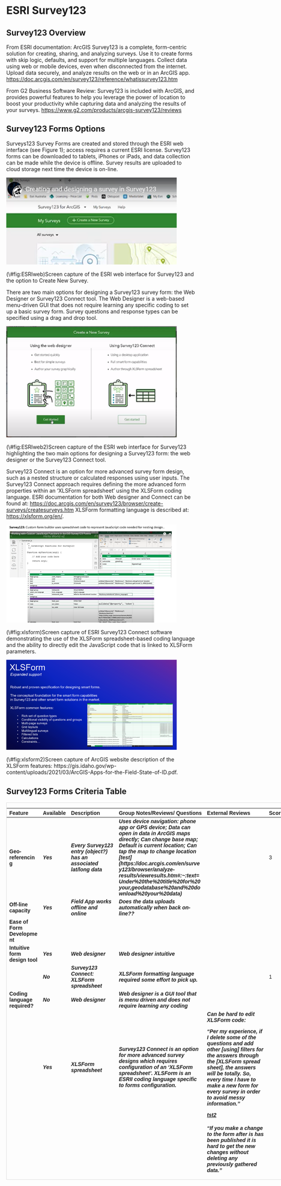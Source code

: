 # ESRI Survey123

## Survey123 Overview

From ESRI documentation: ArcGIS Survey123 is a complete, form-centric solution for creating, sharing, and analyzing surveys. Use it to create forms with skip logic, defaults, and support for multiple languages. Collect data using web or mobile devices, even when disconnected from the internet. Upload data securely, and analyze results on the web or in an ArcGIS app. 
https://doc.arcgis.com/en/survey123/reference/whatissurvey123.htm

From G2 Business Software Review: Survey123 is included with ArcGIS, and provides powerful features to help you leverage the power of location to boost your productivity while capturing data and analyzing the results of your surveys. https://www.g2.com/products/arcgis-survey123/reviews

## Survey123 Forms Options

Surveys123 Survey Forms are created and stored through the ESRI web interface (see Figure 1); access requires a current ESRI license. Survey123 forms can be downloaded to tablets, iPhones or iPads, and data collection can be made while the device is offline. Survey results are uploaded to cloud storage next time the device is on-line. 

<div class="figure">
<img src="figures/survey123/ESRIweb.png" alt="Screen capture of the ESRI web interface for Survey123 and the option to Create New Survey." width="90%" />
<p class="caption">(\#fig:ESRIweb)Screen capture of the ESRI web interface for Survey123 and the option to Create New Survey.</p>
</div>

There are two main options for designing a Survey123 survey form: the Web Designer or Survey123 Connect tool. The Web Designer is a web-based menu-driven GUI that does not require learning any specific coding to set up a basic survey form.  Survey questions and response types can be specified using a drag and drop tool.

<div class="figure">
<img src="figures/survey123/ESRIweb2.png" alt="Screen capture of the ESRI web interface for Survey123 highlighting the two main options for designing a Survey123 form: the web designer or the Survey123 Connect tool." width="90%" />
<p class="caption">(\#fig:ESRIweb2)Screen capture of the ESRI web interface for Survey123 highlighting the two main options for designing a Survey123 form: the web designer or the Survey123 Connect tool.</p>
</div>

Survey123 Connect is an option for more advanced survey form design, such as a nested structure or calculated responses using user inputs.  The Survey123 Connect approach requires defining the more advanced form properties within an ‘XLSForm spreadsheet’ using the XLSForm coding language.  ESRI documentation for both Web designer and Connect can be found at: https://doc.arcgis.com/en/survey123/browser/create-surveys/createsurveys.htm
XLSForm formatting language is described at: https://xlsform.org/en/.

<div class="figure">
<img src="figures/survey123/survey123_xlsform.png" alt="Screen capture of ESRI Survey123 Connect software demonstrating the use of the XLSForm spreadsheet-based coding language and the ability to directly edit the JavaScript code that is linked to XLSForm parameters." width="90%" />
<p class="caption">(\#fig:xlsform)Screen capture of ESRI Survey123 Connect software demonstrating the use of the XLSForm spreadsheet-based coding language and the ability to directly edit the JavaScript code that is linked to XLSForm parameters.</p>
</div>


<div class="figure">
<img src="figures/survey123/survey123_xlsform2.png" alt="Screen capture of ArcGIS website description of the XLSForm features: https://gis.idaho.gov/wp-content/uploads/2021/03/ArcGIS-Apps-for-the-Field-State-of-ID.pdf." width="90%" />
<p class="caption">(\#fig:xlsform2)Screen capture of ArcGIS website description of the XLSForm features: https://gis.idaho.gov/wp-content/uploads/2021/03/ArcGIS-Apps-for-the-Field-State-of-ID.pdf.</p>
</div>


## Survey123 Forms Criteria Table






<div style="border: 1px solid #ddd; padding: 0px; overflow-y: scroll; height:1000px; overflow-x: scroll; width:1200px;  margin-left: auto; margin-right: auto;" class="table"><table class=" lightable-paper" style='font-family: "Arial Narrow", arial, helvetica, sans-serif; margin-left: auto; margin-right: auto;'>
 <thead>
  <tr>
   <th style="text-align:left;position: sticky; top:0; background-color: #FFFFFF;position: sticky; top:0; background-color: #FFFFFF;"> Feature </th>
   <th style="text-align:left;position: sticky; top:0; background-color: #FFFFFF;position: sticky; top:0; background-color: #FFFFFF;"> Available </th>
   <th style="text-align:left;position: sticky; top:0; background-color: #FFFFFF;position: sticky; top:0; background-color: #FFFFFF;"> Description </th>
   <th style="text-align:left;position: sticky; top:0; background-color: #FFFFFF;position: sticky; top:0; background-color: #FFFFFF;"> Group Notes/Reviews/ Questions </th>
   <th style="text-align:left;position: sticky; top:0; background-color: #FFFFFF;position: sticky; top:0; background-color: #FFFFFF;"> External Reviews </th>
   <th style="text-align:left;position: sticky; top:0; background-color: #FFFFFF;position: sticky; top:0; background-color: #FFFFFF;"> Score (0-3) </th>
   <th style="text-align:left;position: sticky; top:0; background-color: #FFFFFF;position: sticky; top:0; background-color: #FFFFFF;"> QC </th>
  </tr>
 </thead>
<tbody>
  <tr>
   <td style="text-align:left;min-width: 1.5cm; font-weight: bold;max-width: 2cm; font-weight: bold;"> Geo-referencing </td>
   <td style="text-align:left;max-width: 1cm; font-weight: bold;font-style: italic;"> Yes </td>
   <td style="text-align:left;min-width: 2.5cm; font-weight: bold;font-style: italic;max-width: 3cm; font-weight: bold;font-style: italic;"> Every Survey123 entry (object?) has an associated lat/long data </td>
   <td style="text-align:left;min-width: 3.5cm; font-weight: bold;font-style: italic;max-width: 4cm; font-weight: bold;font-style: italic;"> Uses device navigation: phone app or GPS device; Data can open in data in ArcGIS maps directly; Can change base map; Default is current location; Can tap the map to change location [test](https://doc.arcgis.com/en/survey123/browser/analyze-results/viewresults.htm#:~:text=Under%20the%20title%20for%20your,geodatabase%20and%20download%20your%20data) </td>
   <td style="text-align:left;min-width: 3.5cm; font-weight: bold;font-style: italic;max-width: 4cm; font-weight: bold;font-style: italic;">  </td>
   <td style="text-align:left;"> 3 </td>
   <td style="text-align:left;">  </td>
  </tr>
  <tr>
   <td style="text-align:left;min-width: 1.5cm; font-weight: bold;max-width: 2cm; font-weight: bold;"> Off-line capacity </td>
   <td style="text-align:left;max-width: 1cm; font-weight: bold;font-style: italic;"> Yes </td>
   <td style="text-align:left;min-width: 2.5cm; font-weight: bold;font-style: italic;max-width: 3cm; font-weight: bold;font-style: italic;"> Field App works offline and online </td>
   <td style="text-align:left;min-width: 3.5cm; font-weight: bold;font-style: italic;max-width: 4cm; font-weight: bold;font-style: italic;"> Does the data uploads automatically when back on-line?? </td>
   <td style="text-align:left;min-width: 3.5cm; font-weight: bold;font-style: italic;max-width: 4cm; font-weight: bold;font-style: italic;">  </td>
   <td style="text-align:left;">  </td>
   <td style="text-align:left;">  </td>
  </tr>
  <tr>
   <td style="text-align:left;min-width: 1.5cm; font-weight: bold;max-width: 2cm; font-weight: bold;"> Ease of Form Development </td>
   <td style="text-align:left;max-width: 1cm; font-weight: bold;font-style: italic;">  </td>
   <td style="text-align:left;min-width: 2.5cm; font-weight: bold;font-style: italic;max-width: 3cm; font-weight: bold;font-style: italic;">  </td>
   <td style="text-align:left;min-width: 3.5cm; font-weight: bold;font-style: italic;max-width: 4cm; font-weight: bold;font-style: italic;">  </td>
   <td style="text-align:left;min-width: 3.5cm; font-weight: bold;font-style: italic;max-width: 4cm; font-weight: bold;font-style: italic;">  </td>
   <td style="text-align:left;">  </td>
   <td style="text-align:left;">  </td>
  </tr>
  <tr>
   <td style="text-align:left;min-width: 1.5cm; font-weight: bold;max-width: 2cm; font-weight: bold;"> Intuitive form design tool </td>
   <td style="text-align:left;max-width: 1cm; font-weight: bold;font-style: italic;"> Yes </td>
   <td style="text-align:left;min-width: 2.5cm; font-weight: bold;font-style: italic;max-width: 3cm; font-weight: bold;font-style: italic;"> Web designer </td>
   <td style="text-align:left;min-width: 3.5cm; font-weight: bold;font-style: italic;max-width: 4cm; font-weight: bold;font-style: italic;"> Web designer intuitive </td>
   <td style="text-align:left;min-width: 3.5cm; font-weight: bold;font-style: italic;max-width: 4cm; font-weight: bold;font-style: italic;">  </td>
   <td style="text-align:left;">  </td>
   <td style="text-align:left;">  </td>
  </tr>
  <tr>
   <td style="text-align:left;min-width: 1.5cm; font-weight: bold;max-width: 2cm; font-weight: bold;">  </td>
   <td style="text-align:left;max-width: 1cm; font-weight: bold;font-style: italic;"> No </td>
   <td style="text-align:left;min-width: 2.5cm; font-weight: bold;font-style: italic;max-width: 3cm; font-weight: bold;font-style: italic;"> Survey123 Connect: XLSForm spreadsheet </td>
   <td style="text-align:left;min-width: 3.5cm; font-weight: bold;font-style: italic;max-width: 4cm; font-weight: bold;font-style: italic;"> XLSForm formatting language required some effort to pick up. </td>
   <td style="text-align:left;min-width: 3.5cm; font-weight: bold;font-style: italic;max-width: 4cm; font-weight: bold;font-style: italic;">  </td>
   <td style="text-align:left;"> 1 </td>
   <td style="text-align:left;">  </td>
  </tr>
  <tr>
   <td style="text-align:left;min-width: 1.5cm; font-weight: bold;max-width: 2cm; font-weight: bold;"> Coding language required? </td>
   <td style="text-align:left;max-width: 1cm; font-weight: bold;font-style: italic;"> No </td>
   <td style="text-align:left;min-width: 2.5cm; font-weight: bold;font-style: italic;max-width: 3cm; font-weight: bold;font-style: italic;"> Web designer </td>
   <td style="text-align:left;min-width: 3.5cm; font-weight: bold;font-style: italic;max-width: 4cm; font-weight: bold;font-style: italic;"> Web designer is a GUI tool that is menu driven and does not require learning any coding </td>
   <td style="text-align:left;min-width: 3.5cm; font-weight: bold;font-style: italic;max-width: 4cm; font-weight: bold;font-style: italic;">  </td>
   <td style="text-align:left;">  </td>
   <td style="text-align:left;">  </td>
  </tr>
  <tr>
   <td style="text-align:left;min-width: 1.5cm; font-weight: bold;max-width: 2cm; font-weight: bold;">  </td>
   <td style="text-align:left;max-width: 1cm; font-weight: bold;font-style: italic;"> Yes </td>
   <td style="text-align:left;min-width: 2.5cm; font-weight: bold;font-style: italic;max-width: 3cm; font-weight: bold;font-style: italic;"> XLSForm spreadsheet </td>
   <td style="text-align:left;min-width: 3.5cm; font-weight: bold;font-style: italic;max-width: 4cm; font-weight: bold;font-style: italic;"> Survey123 Connect is an option for more advanced survey designs which requires configuration of an ‘XLSForm spreadsheet’.  XLSForm is an ESRII coding language specific to forms configuration. </td>
   <td style="text-align:left;min-width: 3.5cm; font-weight: bold;font-style: italic;max-width: 4cm; font-weight: bold;font-style: italic;"> Can be hard to edit XLSForm code: 

“Per my experience, if I delete some of the questions and add other [using] filters for the answers through the [XLSForm spread sheet], the answers will be totally. So, every time I have to make a new form for every survey in order to avoid messy information.”     

[tst2](https://www.g2.com/products/arcgis-survey123/reviews?page=2#survey-response-2154622) </td>
   <td style="text-align:left;">  </td>
   <td style="text-align:left;">  </td>
  </tr>
  <tr>
   <td style="text-align:left;min-width: 1.5cm; font-weight: bold;max-width: 2cm; font-weight: bold;">  </td>
   <td style="text-align:left;max-width: 1cm; font-weight: bold;font-style: italic;">  </td>
   <td style="text-align:left;min-width: 2.5cm; font-weight: bold;font-style: italic;max-width: 3cm; font-weight: bold;font-style: italic;">  </td>
   <td style="text-align:left;min-width: 3.5cm; font-weight: bold;font-style: italic;max-width: 4cm; font-weight: bold;font-style: italic;">  </td>
   <td style="text-align:left;min-width: 3.5cm; font-weight: bold;font-style: italic;max-width: 4cm; font-weight: bold;font-style: italic;"> “If you make a change to the form after is has been published it is hard to get the new changes without deleting any previously gathered data.”  

 [tst3](https://www.g2.com/products/arcgis-survey123/reviews#survey-response-2728634) </td>
   <td style="text-align:left;">  </td>
   <td style="text-align:left;">  </td>
  </tr>
  <tr>
   <td style="text-align:left;min-width: 1.5cm; font-weight: bold;max-width: 2cm; font-weight: bold;"> Form Logic and Validation </td>
   <td style="text-align:left;max-width: 1cm; font-weight: bold;font-style: italic;">  </td>
   <td style="text-align:left;min-width: 2.5cm; font-weight: bold;font-style: italic;max-width: 3cm; font-weight: bold;font-style: italic;">  </td>
   <td style="text-align:left;min-width: 3.5cm; font-weight: bold;font-style: italic;max-width: 4cm; font-weight: bold;font-style: italic;">  </td>
   <td style="text-align:left;min-width: 3.5cm; font-weight: bold;font-style: italic;max-width: 4cm; font-weight: bold;font-style: italic;">  </td>
   <td style="text-align:left;">  </td>
   <td style="text-align:left;">  </td>
  </tr>
  <tr>
   <td style="text-align:left;min-width: 1.5cm; font-weight: bold;max-width: 2cm; font-weight: bold;"> Constrained choices </td>
   <td style="text-align:left;max-width: 1cm; font-weight: bold;font-style: italic;"> Yes </td>
   <td style="text-align:left;min-width: 2.5cm; font-weight: bold;font-style: italic;max-width: 3cm; font-weight: bold;font-style: italic;"> Web Designer </td>
   <td style="text-align:left;min-width: 3.5cm; font-weight: bold;font-style: italic;max-width: 4cm; font-weight: bold;font-style: italic;"> -Restricted lengths, Default values (e.g., Date, Time from device) </td>
   <td style="text-align:left;min-width: 3.5cm; font-weight: bold;font-style: italic;max-width: 4cm; font-weight: bold;font-style: italic;">  </td>
   <td style="text-align:left;">  </td>
   <td style="text-align:left;">  </td>
  </tr>
  <tr>
   <td style="text-align:left;min-width: 1.5cm; font-weight: bold;max-width: 2cm; font-weight: bold;">  </td>
   <td style="text-align:left;max-width: 1cm; font-weight: bold;font-style: italic;"> Yes </td>
   <td style="text-align:left;min-width: 2.5cm; font-weight: bold;font-style: italic;max-width: 3cm; font-weight: bold;font-style: italic;"> Survey123 Connect: XLSForm spreadsheet </td>
   <td style="text-align:left;min-width: 3.5cm; font-weight: bold;font-style: italic;max-width: 4cm; font-weight: bold;font-style: italic;"> Above functionality, plus more advanced options such as: - select multiple responses from a list;smart fields: expressions and formulas to control the allowable input (e.g., total percentage &lt;= 100%)

- Auto limit by partial input

- Auto-completed suggestion </td>
   <td style="text-align:left;min-width: 3.5cm; font-weight: bold;font-style: italic;max-width: 4cm; font-weight: bold;font-style: italic;">  </td>
   <td style="text-align:left;">  </td>
   <td style="text-align:left;">  </td>
  </tr>
  <tr>
   <td style="text-align:left;min-width: 1.5cm; font-weight: bold;max-width: 2cm; font-weight: bold;"> Rules guiding answer series (e.g., “Conditional Questions” and “Skips”) </td>
   <td style="text-align:left;max-width: 1cm; font-weight: bold;font-style: italic;"> Yes </td>
   <td style="text-align:left;min-width: 2.5cm; font-weight: bold;font-style: italic;max-width: 3cm; font-weight: bold;font-style: italic;"> Web Designer  </td>
   <td style="text-align:left;min-width: 3.5cm; font-weight: bold;font-style: italic;max-width: 4cm; font-weight: bold;font-style: italic;"> This can be done with Web Designer using the ‘Set rule function’; However, in Web Designer, this function is limited to Single choice, Dropdown, Likert scale, and Rating questions </td>
   <td style="text-align:left;min-width: 3.5cm; font-weight: bold;font-style: italic;max-width: 4cm; font-weight: bold;font-style: italic;"> [tst4](https://support.esri.com/en/technical-article/000022942) </td>
   <td style="text-align:left;">  </td>
   <td style="text-align:left;">  </td>
  </tr>
  <tr>
   <td style="text-align:left;min-width: 1.5cm; font-weight: bold;max-width: 2cm; font-weight: bold;">  </td>
   <td style="text-align:left;max-width: 1cm; font-weight: bold;font-style: italic;"> Yes </td>
   <td style="text-align:left;min-width: 2.5cm; font-weight: bold;font-style: italic;max-width: 3cm; font-weight: bold;font-style: italic;"> Survey123 Connect: XLSForm spreadsheet </td>
   <td style="text-align:left;min-width: 3.5cm; font-weight: bold;font-style: italic;max-width: 4cm; font-weight: bold;font-style: italic;">  </td>
   <td style="text-align:left;min-width: 3.5cm; font-weight: bold;font-style: italic;max-width: 4cm; font-weight: bold;font-style: italic;">  </td>
   <td style="text-align:left;">  </td>
   <td style="text-align:left;">  </td>
  </tr>
  <tr>
   <td style="text-align:left;min-width: 1.5cm; font-weight: bold;max-width: 2cm; font-weight: bold;"> Form Look and Feel </td>
   <td style="text-align:left;max-width: 1cm; font-weight: bold;font-style: italic;">  </td>
   <td style="text-align:left;min-width: 2.5cm; font-weight: bold;font-style: italic;max-width: 3cm; font-weight: bold;font-style: italic;">  </td>
   <td style="text-align:left;min-width: 3.5cm; font-weight: bold;font-style: italic;max-width: 4cm; font-weight: bold;font-style: italic;">  </td>
   <td style="text-align:left;min-width: 3.5cm; font-weight: bold;font-style: italic;max-width: 4cm; font-weight: bold;font-style: italic;">  </td>
   <td style="text-align:left;">  </td>
   <td style="text-align:left;">  </td>
  </tr>
  <tr>
   <td style="text-align:left;min-width: 1.5cm; font-weight: bold;max-width: 2cm; font-weight: bold;"> Flexibility to configure in a logical order for field entry </td>
   <td style="text-align:left;max-width: 1cm; font-weight: bold;font-style: italic;"> No </td>
   <td style="text-align:left;min-width: 2.5cm; font-weight: bold;font-style: italic;max-width: 3cm; font-weight: bold;font-style: italic;"> Web Designer  </td>
   <td style="text-align:left;min-width: 3.5cm; font-weight: bold;font-style: italic;max-width: 4cm; font-weight: bold;font-style: italic;">  </td>
   <td style="text-align:left;min-width: 3.5cm; font-weight: bold;font-style: italic;max-width: 4cm; font-weight: bold;font-style: italic;">  </td>
   <td style="text-align:left;">  </td>
   <td style="text-align:left;">  </td>
  </tr>
  <tr>
   <td style="text-align:left;min-width: 1.5cm; font-weight: bold;max-width: 2cm; font-weight: bold;">  </td>
   <td style="text-align:left;max-width: 1cm; font-weight: bold;font-style: italic;"> Yes </td>
   <td style="text-align:left;min-width: 2.5cm; font-weight: bold;font-style: italic;max-width: 3cm; font-weight: bold;font-style: italic;"> Survey123 Connect: XLSForm spreadsheet </td>
   <td style="text-align:left;min-width: 3.5cm; font-weight: bold;font-style: italic;max-width: 4cm; font-weight: bold;font-style: italic;"> In trial demo (Appendix 3): The XLSForm coding was required to represent a nested sampling design; this effort was time consuming to optimize </td>
   <td style="text-align:left;min-width: 3.5cm; font-weight: bold;font-style: italic;max-width: 4cm; font-weight: bold;font-style: italic;">  </td>
   <td style="text-align:left;">  </td>
   <td style="text-align:left;">  </td>
  </tr>
  <tr>
   <td style="text-align:left;min-width: 1.5cm; font-weight: bold;max-width: 2cm; font-weight: bold;"> Different styles of question types </td>
   <td style="text-align:left;max-width: 1cm; font-weight: bold;font-style: italic;"> Yes </td>
   <td style="text-align:left;min-width: 2.5cm; font-weight: bold;font-style: italic;max-width: 3cm; font-weight: bold;font-style: italic;"> Web Designer  </td>
   <td style="text-align:left;min-width: 3.5cm; font-weight: bold;font-style: italic;max-width: 4cm; font-weight: bold;font-style: italic;"> Yes, both Web designer and Connect provide a range of question types: </td>
   <td style="text-align:left;min-width: 3.5cm; font-weight: bold;font-style: italic;max-width: 4cm; font-weight: bold;font-style: italic;"> https://doc.arcgis.com/en/survey123/browser/create-surveys/webdesigneressentials.htm </td>
   <td style="text-align:left;">  </td>
   <td style="text-align:left;">  </td>
  </tr>
  <tr>
   <td style="text-align:left;min-width: 1.5cm; font-weight: bold;max-width: 2cm; font-weight: bold;">  </td>
   <td style="text-align:left;max-width: 1cm; font-weight: bold;font-style: italic;"> Yes </td>
   <td style="text-align:left;min-width: 2.5cm; font-weight: bold;font-style: italic;max-width: 3cm; font-weight: bold;font-style: italic;"> Survey123 Connect: XLSForm spreadsheet </td>
   <td style="text-align:left;min-width: 3.5cm; font-weight: bold;font-style: italic;max-width: 4cm; font-weight: bold;font-style: italic;">  </td>
   <td style="text-align:left;min-width: 3.5cm; font-weight: bold;font-style: italic;max-width: 4cm; font-weight: bold;font-style: italic;">  </td>
   <td style="text-align:left;">  </td>
   <td style="text-align:left;">  </td>
  </tr>
  <tr>
   <td style="text-align:left;min-width: 1.5cm; font-weight: bold;max-width: 2cm; font-weight: bold;"> Form Storage and Permissions Management </td>
   <td style="text-align:left;max-width: 1cm; font-weight: bold;font-style: italic;"> Yes </td>
   <td style="text-align:left;min-width: 2.5cm; font-weight: bold;font-style: italic;max-width: 3cm; font-weight: bold;font-style: italic;">  </td>
   <td style="text-align:left;min-width: 3.5cm; font-weight: bold;font-style: italic;max-width: 4cm; font-weight: bold;font-style: italic;">  </td>
   <td style="text-align:left;min-width: 3.5cm; font-weight: bold;font-style: italic;max-width: 4cm; font-weight: bold;font-style: italic;">  </td>
   <td style="text-align:left;">  </td>
   <td style="text-align:left;">  </td>
  </tr>
  <tr>
   <td style="text-align:left;min-width: 1.5cm; font-weight: bold;max-width: 2cm; font-weight: bold;"> Muti-users of an app </td>
   <td style="text-align:left;max-width: 1cm; font-weight: bold;font-style: italic;"> Yes </td>
   <td style="text-align:left;min-width: 2.5cm; font-weight: bold;font-style: italic;max-width: 3cm; font-weight: bold;font-style: italic;"> More than one user can submit data to an app at a time (same database); Survey123 HUB: can review responses by user </td>
   <td style="text-align:left;min-width: 3.5cm; font-weight: bold;font-style: italic;max-width: 4cm; font-weight: bold;font-style: italic;">  </td>
   <td style="text-align:left;min-width: 3.5cm; font-weight: bold;font-style: italic;max-width: 4cm; font-weight: bold;font-style: italic;">  </td>
   <td style="text-align:left;">  </td>
   <td style="text-align:left;">  </td>
  </tr>
  <tr>
   <td style="text-align:left;min-width: 1.5cm; font-weight: bold;max-width: 2cm; font-weight: bold;"> Real-time Data Review </td>
   <td style="text-align:left;max-width: 1cm; font-weight: bold;font-style: italic;"> Yes </td>
   <td style="text-align:left;min-width: 2.5cm; font-weight: bold;font-style: italic;max-width: 3cm; font-weight: bold;font-style: italic;"> Survey123 HUB </td>
   <td style="text-align:left;min-width: 3.5cm; font-weight: bold;font-style: italic;max-width: 4cm; font-weight: bold;font-style: italic;"> The HUB webbased tool allows one to review raw data and summarize data submitted to each survey in the ‘Data’ and ‘Analyze’ tabs; Other summaries: word clouds, frequency plots </td>
   <td style="text-align:left;min-width: 3.5cm; font-weight: bold;font-style: italic;max-width: 4cm; font-weight: bold;font-style: italic;">  </td>
   <td style="text-align:left;">  </td>
   <td style="text-align:left;">  </td>
  </tr>
  <tr>
   <td style="text-align:left;min-width: 1.5cm; font-weight: bold;max-width: 2cm; font-weight: bold;">  </td>
   <td style="text-align:left;max-width: 1cm; font-weight: bold;font-style: italic;"> No </td>
   <td style="text-align:left;min-width: 2.5cm; font-weight: bold;font-style: italic;max-width: 3cm; font-weight: bold;font-style: italic;"> Survey123 Connect </td>
   <td style="text-align:left;min-width: 3.5cm; font-weight: bold;font-style: italic;max-width: 4cm; font-weight: bold;font-style: italic;"> In trial demo, it was difficult to produce a listing of the lengths which was needed for field QC </td>
   <td style="text-align:left;min-width: 3.5cm; font-weight: bold;font-style: italic;max-width: 4cm; font-weight: bold;font-style: italic;">  </td>
   <td style="text-align:left;">  </td>
   <td style="text-align:left;">  </td>
  </tr>
  <tr>
   <td style="text-align:left;min-width: 1.5cm; font-weight: bold;max-width: 2cm; font-weight: bold;"> Real-time Edit (“on the fly”) </td>
   <td style="text-align:left;max-width: 1cm; font-weight: bold;font-style: italic;"> Yes </td>
   <td style="text-align:left;min-width: 2.5cm; font-weight: bold;font-style: italic;max-width: 3cm; font-weight: bold;font-style: italic;"> User needs to open a separate tab to edit the responses </td>
   <td style="text-align:left;min-width: 3.5cm; font-weight: bold;font-style: italic;max-width: 4cm; font-weight: bold;font-style: italic;">  </td>
   <td style="text-align:left;min-width: 3.5cm; font-weight: bold;font-style: italic;max-width: 4cm; font-weight: bold;font-style: italic;">  </td>
   <td style="text-align:left;">  </td>
   <td style="text-align:left;">  </td>
  </tr>
  <tr>
   <td style="text-align:left;min-width: 1.5cm; font-weight: bold;max-width: 2cm; font-weight: bold;"> Multiple-language options </td>
   <td style="text-align:left;max-width: 1cm; font-weight: bold;font-style: italic;"> Yes </td>
   <td style="text-align:left;min-width: 2.5cm; font-weight: bold;font-style: italic;max-width: 3cm; font-weight: bold;font-style: italic;"> Form can be transposed to other languages; language of stored responses can be specified. </td>
   <td style="text-align:left;min-width: 3.5cm; font-weight: bold;font-style: italic;max-width: 4cm; font-weight: bold;font-style: italic;">  </td>
   <td style="text-align:left;min-width: 3.5cm; font-weight: bold;font-style: italic;max-width: 4cm; font-weight: bold;font-style: italic;">  </td>
   <td style="text-align:left;">  </td>
   <td style="text-align:left;">  </td>
  </tr>
</tbody>
</table></div>



